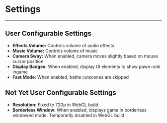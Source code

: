 # Settings
---
## User Configurable Settings

- **Effects Volume:**
Controls volume of audio effects
- **Music Volume:**
Controls volume of music
- **Camera Sway:**
When enabled, camera moves slightly based on mouse cursor position
- **Display Badges:**
When enabled, display UI elements to show pawn rank ingame
- **Fast Mode:**
When enabled, battle cutscenes are skipped

## Not Yet User Configurable Settings

- **Resolution:**
Fixed to 720p in WebGL build
- **Borderless Window:**
When enabled, displays game in borderless windowed mode. Temporarily disabled in WebGL build
